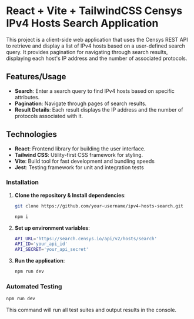 # React + Vite + TailwindCSS Censys IPv4 Hosts Search Application

This project is a client-side web application that uses the Censys REST API to retrieve and display a list of IPv4 hosts based on a user-defined search query. It provides pagination for navigating through search results, displaying each host's IP address and the number of associated protocols.

## Features/Usage

- **Search**: Enter a search query to find IPv4 hosts based on specific attributes.
- **Pagination**: Navigate through pages of search results.
- **Result Details**: Each result displays the IP address and the number of protocols associated with it.

## Technologies

- **React**: Frontend library for building the user interface.
- **Tailwind CSS**: Utility-first CSS framework for styling.
- **Vite**: Build tool for fast development and bundling speeds
- **Jest**: Testing framework for unit and integration tests

### Installation

1. **Clone the repository & Install dependencies**:

   ```bash
   git clone https://github.com/your-username/ipv4-hosts-search.git

   npm i
   ```

2. **Set up environment variables**:

   ```bash
   API_URL='https://search.censys.io/api/v2/hosts/search'
   API_ID='your_api_id'
   API_SECRET='your_api_secret'

   ```

3. **Run the application**:

   ```bash
   npm run dev
   ```

### Automated Testing

```bash
npm run dev
```

This command will run all test suites and output results in the console.
